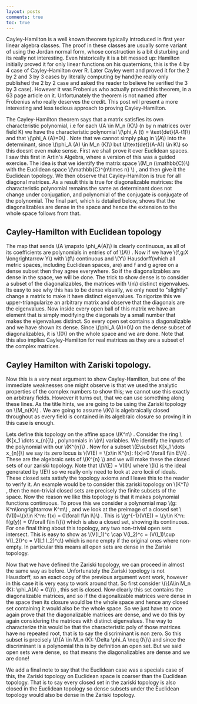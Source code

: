 ```yaml
---
layout: posts
comments: true
toc: true
---
```

<title>Proof of Cayley-Hamilton using the Zariski Topology</title>
<p>Cayley-Hamilton is a well known theorem typically introduced in first year linear algebra classes. The proof in these classes are usually some variant of using the Jordan normal form, whose construction is a bit disturbing and its really not interesting. Even historically it is a bit messed up: Hamilton initially proved it for only linear functions on his quaternions, this is the 4 by 4 case of Cayley-Hamilton over R. Later Cayley went and proved it for the 2 by 2 and 3 by 3 cases by literally computing by hand(he really only published the 2 by 2 case and asked the reader to believe he verified the 3 by 3 case). However it was Frobenius who actually proved this theorem, in a 63 page article on it. Unfortunately the theorem is not named after Frobenius who really deserves the credit. This post will present a more interesting and less tedious approach to proving Cayley-Hamilton.</p>

<p>The Cayley-Hamilton theorem says that a matrix satisfies its own characteristic polynomial, i.e for each \(A \in M_n (K)\)  (n by n matrices over field K) we have the characteristic polynomial \(\phi_A (t) = \text{det}(A-t1)\) and that \(\phi_A (A)=0\) . Note that we cannot simply plug in \(A\) into the determinant, since \(\phi_A (A) \in M_n (K)\) but \(\text{det}(A-A1) \in K\) so this doesnt even make sense.
First we shall prove it over Euclidean spaces. I saw this first in Artin's Algebra, where a version of this was a guided exercise. The idea is that we identify the matrix space \(M_n (\mathbb{C})\) with the Euclidean space \(\mathbb{C}^{n\times n} \) , and then give it the Euclidean topology. We then observe that Cayley-Hamilton is true for all diagonal matrices. As a result this is true for diagonalizable matrices: the characteristic polynomial remains the same as determinant does not change under conjugation, and polynomial of the conjugate is conjugate of the polynomial. The final part, which is detailed below, shows that the diagonalizables are dense in the space and hence the extension to the whole space follows from that.</p>

## Cayley-Hamilton with Euclidean topology

<p>The map that sends \(A \mapsto \phi_A(A)\) is clearly continuous, as all of its coefficients are polynomials in entries of of \(A\) . Now if we have \(f,g:X \longrightarrow Y\) with \(f\) continuous and \(Y\) Hausdorff(which all metric spaces, including Euclidean spaces, are) and f and g agree on a dense subset then they agree everywhere. So if the diagonalizables are dense in the space, we will be done. The trick to show dense is to consider a subset of the diagonalizables, the matrices with \(n\) distinct eigenvalues. Its easy to see why this has to be dense visually, we only need to "slightly" change a matrix to make it have distinct eigenvalues. To rigorize this we upper-triangularize an arbitrary matrix and observe that the diagonals are the eigenvalues. Now inside every open ball of this matrix we have an element that is simply modifying the diagonals by a small number that makes the eigenvalues distinct. So every open set contains a diagonalizable and we have shown its dense. Since \(\phi_A (A)=0\) on the dense subset of diagonalizables, it is \(0\) on the whole space and we are done. Note that this also implies Cayley-Hamilton for real matrices as they are a subset of the complex matrices.</p>

## Cayley Hamilton with Zariski topology.

<p>Now this is a very neat argument to show Cayley-Hamilton, but one of the immediate weaknesses one might observe is that we used the analytic properties of the complex numbers to show this; we cannot use this exactly on arbitrary fields. However it turns out, that we can use something along these lines. As the title hints, we are going to be using the Zariski topology on \(M_n(K)\) . We are going to assume \(K\) is algebraically closed throughout as every field is contained in its algebraic closure so proving it in this case is enough.</p>

<p>Lets define this topology on the affine space \(K^n\) . Consider the ring \(K[x_1 \dots x_{n}]\) , polynomials in \(n\) variables. We identify the inputs of the polynomial with our \(K^{n}\) . Now for a subset \(E\subset K[x_1 \dots x_{n}]\) we say its zero locus is \(V(E) = \{x\in K^{n}: f(x)=0 \forall f\in E\}\) . These are the algebraic sets of \(K^{n} \) and we will make these the closed sets of our zariski topology. Note that \(V(E) = V(I)\) where \(I\) is the ideal generated by \(E\) so we really only need to look at zero locii of ideals. These closed sets satisfy the topology axioms and I leave this to the reader to verify it. An example would be to consider this zariski topology on \(K^1\) , then the non-trivial closed sets are precisely the finite subsets of the space. Now the reason we like this topology is that it makes polynomial functions continuous. To prove this we consider a polynomial map \(g: K^n\longrightarrow K^m\) , and we look at the preimage of a closed set \(V(I)=\{x\in K^m: f(x) = 0\forall f\in I\}\) . This is \(g^{-1}(V(E)) = \{y\in K^n: f(g(y)) = 0\forall f\in I\}\) which is also a closed set, showing its continuous. For one final thing about this topology, any two non-trivial open sets intersect. This is easy to show as \(V(I_1)^c \cap V(I_2)^c = (V(I_1)\cup V(I_2))^c = V(I_1 I_2)^c\) which is none empty if the original ones where non-empty. In particular this means all open sets are dense in the Zariski topology.</p>

<p>Now that we have defined the Zariski topology, we can proceed in almost the same way as before. Unfortunately the Zariski topology is not Hausdorff, so an exact copy of the previous argument wont work, however in this case it is very easy to work around that. So first consider \(\{A\in M_n (K): \phi_A(A) = 0\}\) , this set is closed. Now clearly this set contains the diagonalizable matrices, and so if the diagonalizable matrices were dense in the space then its closure would be the whole space and hence any closed set containing it would also be the whole space. So we just have to once again prove that the diagonalizable matrices are dense, and we do this by again considering the matrices with distinct eigenvalues. The way to characterize this would be that the characteristic poly of those matrices have no repeated root, that is to say the discriminant is non zero. So this subset is precisely \(\{A \in M_n (K): \Delta \phi_A \neq 0\}\) and since the discriminant is a polynomial this is by definition an open set. But we said open sets were dense, so that means the diagonalizables are dense and we are done!</p>

<p>We add a final note to say that the Euclidean case was a specials case of this, the Zariski topology on Euclidean space is coarser than the Euclidean topology. That is to say every closed set in the zariski topology is also closed in the Euclidean topology so dense subsets under the Euclidean topology would also be dense in the Zariski topology. </p>




